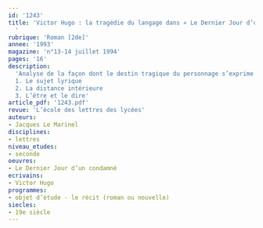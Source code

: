```yaml
---
id: '1243'
title: 'Victor Hugo : la tragédie du langage dans « Le Dernier Jour d’un condamné »
  '
rubrique: 'Roman [2de]'
annee: '1993'
magazine: 'n°13-14 juillet 1994'
pages: '16'
description: 
  'Analyse de la façon dont le destin tragique du personnage s’exprime dans son langage et dans l’écriture de Hugo…
  1. Le sujet lyrique
  2. La distance intérieure
  3. L’être et le dire'
article_pdf: '1243.pdf'
revue: 'L’école des lettres des lycées'
auteurs:
- Jacques Le Marinel
disciplines:
- lettres
niveau_etudes:
- seconde
oeuvres:
- Le Dernier Jour d’un condamné
ecrivains:
- Victor Hugo
programmes:
- objet d’étude - le récit (roman ou nouvelle)
siecles:
- 19e siècle
---
```


